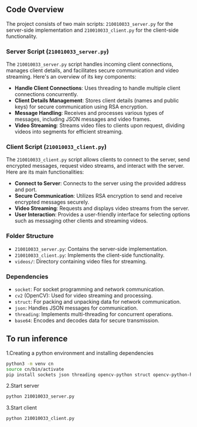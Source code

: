 ## Code Overview

The project consists of two main scripts: `210010033_server.py` for the server-side implementation and `210010033_client.py` for the client-side functionality.

### Server Script (`210010033_server.py`)

The `210010033_server.py` script handles incoming client connections, manages client details, and facilitates secure communication and video streaming. Here's an overview of its key components:

- **Handle Client Connections**: Uses threading to handle multiple client connections concurrently.
- **Client Details Management**: Stores client details (names and public keys) for secure communication using RSA encryption.
- **Message Handling**: Receives and processes various types of messages, including JSON messages and video frames.
- **Video Streaming**: Streams video files to clients upon request, dividing videos into segments for efficient streaming.

### Client Script (`210010033_client.py`)

The `210010033_client.py` script allows clients to connect to the server, send encrypted messages, request video streams, and interact with the server. Here are its main functionalities:

- **Connect to Server**: Connects to the server using the provided address and port.
- **Secure Communication**: Utilizes RSA encryption to send and receive encrypted messages securely.
- **Video Streaming**: Requests and displays video streams from the server.
- **User Interaction**: Provides a user-friendly interface for selecting options such as messaging other clients and streaming videos.

### Folder Structure

- `210010033_server.py`: Contains the server-side implementation.
- `210010033_client.py`: Implements the client-side functionality.
- `videos/`: Directory containing video files for streaming.

### Dependencies

- `socket`: For socket programming and network communication.
- `cv2` (OpenCV): Used for video streaming and processing.
- `struct`: For packing and unpacking data for network communication.
- `json`: Handles JSON messages for communication.
- `threading`: Implements multi-threading for concurrent operations.
- `base64`: Encodes and decodes data for secure transmission.

## To run inference

1.Creating a python environment and installing dependencies
```bash
python3 -m venv cn
source cn/bin/activate
pip install sockets json threading opencv-python struct opencv-python-headless cryptography
```

2.Start server
```bash
python 210010033_server.py
```

3.Start client
```bash
python 210010033_client.py
```